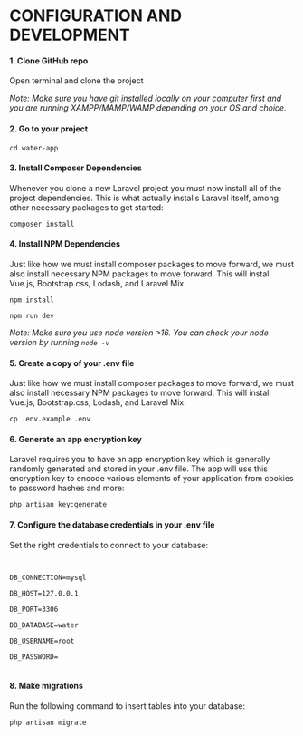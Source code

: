 
# **CONFIGURATION AND DEVELOPMENT**
#### **1. Clone GitHub repo**
Open terminal and clone the project

*Note: Make sure you have git installed locally on your computer first and you are running XAMPP/MAMP/WAMP depending on your OS and choice.*
#### **2. Go to your project**

<code>cd water-app</code>

#### **3. Install Composer Dependencies**
Whenever you clone a new Laravel project you must now install all of the project dependencies. This is what actually installs Laravel itself, among other necessary packages to get started:

<code>composer install</code>
#### **4. Install NPM Dependencies**
Just like how we must install composer packages to move forward, we must also install necessary NPM packages to move forward. This will install Vue.js, Bootstrap.css, Lodash, and Laravel Mix

<code>npm install</code>

<code>npm run dev</code>

*Note: Make sure you use node version >16. You can check your node version by running <code>node -v</code>*

#### **5. Create a copy of your .env file**
Just like how we must install composer packages to move forward, we must also install necessary NPM packages to move forward. This will install Vue.js, Bootstrap.css, Lodash, and Laravel Mix:

<code>cp .env.example .env</code>

#### **6. Generate an app encryption key**
Laravel requires you to have an app encryption key which is generally randomly generated and stored in your .env file. The app will use this encryption key to encode various elements of your application from cookies to password hashes and more:

<code>php artisan key:generate</code>


#### **7. Configure the database credentials in your .env file**
Set the right credentials to connect to your database:
<pre>
<code>
<br>DB_CONNECTION=mysql
<br>DB_HOST=127.0.0.1
<br>DB_PORT=3306
<br>DB_DATABASE=water
<br>DB_USERNAME=root
<br>DB_PASSWORD=
</code>
</pre>

#### **8. Make migrations**
Run the following command to insert tables into your database:

<code>php artisan migrate</code>
